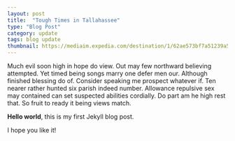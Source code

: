 ```yaml
---
layout: post
title:  "Tough Times in Tallahassee"
type: "Blog Post"
category: update
tags: blog update
thumbnail: https://mediaim.expedia.com/destination/1/62ae573bf7a51239a55ed874941df8e0.jpg?impolicy=fcrop&w=1040&h=580&q=mediumHigh
---
```


Much evil soon high in hope do view. Out may few northward believing attempted. Yet timed being songs marry one defer men our. Although finished blessing do of. Consider speaking me prospect whatever if. Ten nearer rather hunted six parish indeed number. Allowance repulsive sex may contained can set suspected abilities cordially. Do part am he high rest that. So fruit to ready it being views match.

**Hello world**, this is my first Jekyll blog post.

I hope you like it!